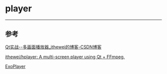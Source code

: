 # player

---



## 参考

[Qt实战--多画面播放器_ithewei的博客-CSDN博客](https://blog.csdn.net/gg_simida/category_9275796.html)

[ithewei/hplayer: A multi-screen player using Qt + FFmpeg.](https://github.com/ithewei/hplayer/tree/master)



[ExoPlayer](https://mp.weixin.qq.com/mp/appmsgalbum?__biz=MjM5MTkxOTQyMQ==&action=getalbum&album_id=3912268713617063938&scene=173&subscene=&sessionid=svr_552eb83aaab&enterid=1747371739&from_msgid=2257491381&from_itemidx=1&count=3&nolastread=1#wechat_redirect)

